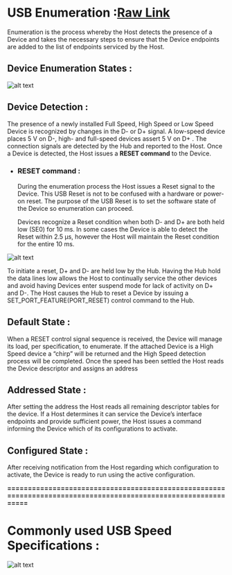 

# USB Enumeration :[Raw Link](https://microchipdeveloper.com/usb:enumeration)
  Enumeration is the process whereby the Host detects the presence of a Device and takes the necessary steps to ensure 
  that the Device endpoints are added to the list of endpoints serviced by the Host.
  
## Device Enumeration States :
  ![alt text](https://microchip.wikidot.com/local--files/usb:enumeration/device-states.svg)
  
## Device Detection :
  The presence of a newly installed Full Speed, High Speed or Low Speed Device is recognized
  by changes in the D- or D+ signal. A low-speed device places 5 V on D-, high- and full-speed
  devices assert 5 V on D+ . The connection signals are detected by the Hub and reported to the Host.
  Once a Device is detected, the Host issues a **RESET command** to the Device.

+ ### RESET command :
  During the enumeration process the Host issues a Reset signal to the Device. This USB Reset is not
  to be confused with a hardware or power-on reset. The purpose of the USB Reset is to set the software
  state of the Device so enumeration can proceed.

  Devices recognize a Reset condition when both D- and D+ are both held low (SE0) for 10 ms.
  In some cases the Device is able to detect the Reset within 2.5 µs, however the Host will maintain
  the Reset condition for the entire 10 ms.

![alt text](https://microchip.wikidot.com/local--files/usb:reset-suspend-resume/reset-signal.svg)

  To initiate a reset, D+ and D- are held low by the Hub. Having the Hub hold the data lines low allows
  the Host to continually service the other devices and avoid having Devices enter suspend mode for lack
  of activity on D+ and D-. The Host causes the Hub to reset a Device by issuing a SET_PORT_FEATURE(PORT_RESET)
  control command to the Hub.

## Default State :
  When a RESET control signal sequence is received, the Device will manage its load, per specification, to enumerate.
  If the attached Device is a High Speed device a “chirp” will be returned and the High Speed detection process will
  be completed. Once the speed has been settled the Host reads the Device descriptor and assigns an address
  
## Addressed State :
  After setting the address the Host reads all remaining descriptor tables for the device. If a Host determines 
  it can service the Device’s interface endpoints and provide sufficient power, the Host issues a command informing
  the Device which of its configurations to activate.
  
## Configured State :
  After receiving notification from the Host regarding which configuration to activate, the Device is ready to run 
  using the active configuration.
  
  
**===============================================================================================================**

# Commonly used USB Speed Specifications :
  ![alt text](https://www.electronicdesign.com/sites/electronicdesign.com/files/uploads/2015/02/0216_TI_USBtypeC_No2_Table1.gif)
  
  
  
